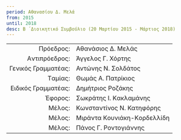 ```yaml
---
period: Αθανασίου Δ. Μελά
from: 2015
until: 2018
desc: Β ́ Διοικητικό Συμβούλιο (20 Μαρτίου 2015 - Μάρτιος 2018)
---
```


|                              |                        |
| ---------------------------: | :----------------------|
| Πρόεδρος: | Αθανάσιος Δ. Μελάς|
| Aντιπρόεδρος: |  Άγγελος Γ. Χόρτης|
| Γενικός Γραμματέας: | Αντώνης Ν. Σολδάτος |
| Tαμίας: | Θωμάς Α. Πατρίκιος|
| Eιδικός Γραμματέας: | Δημήτριος Ροζάκης|
| Έφορος: | Σωκράτης I. Kακλαμάνης|
| Mέλος: | Κωνσταντίνος Ν. Κατηφόρης|
| Mέλος: | Mιράντα Kουνιάκη-Kορδελλίδη|
| Mέλος: | Πάνος Γ. Ροντογιάννης|
